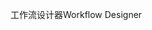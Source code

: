 <span data-ttu-id="72de3-101">工作流设计器</span><span class="sxs-lookup"><span data-stu-id="72de3-101">Workflow Designer</span></span>
